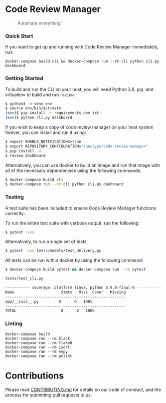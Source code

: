 # Code Review Manager

> Automate everything!

### Quick Start

If you want to get up and running with Code Review Manager immediately, run:

```
docker-compose build cli && docker-compose run --rm cli python cli.py dashboard
```

### Getting Started

To build and run the CLI on your host, you will need Python 3.9, pip, and virtualenv to build and run `review`:

```bash
$ python3 -m venv env
$ source env/bin/activate
(env)$ pip install -r requirements_dev.txt
(env)$ python cli.py dashboard
```

If you wish to keep a copy of code review manager on your host system forever, you can install and run it using:

```bash
$ export ENABLE_NOTIFICATIONS=true
$ export REPOSITORY_CONFIGURATION="apoclyps/code-review-manager"
$ pip install -e .
$ review dashboard
```

Alternatively, you can use docker to build an image and run that image with all of the necessary dependencies using the following commands:

```bash
$ docker-compose build cli
$ docker-compose run --rm cli python cli.py dashboard
```

### Testing

A test suite has been included to ensure Code Review Manager functions correctly:.

To run the entire test suite with verbose output, run the following:

```bash
$ pytest -vvv
```

Alternatively, to run a single set of tests.

```bash
$ pytest -vvv tests/models/test_delivery.py
```

All tests can be run within docker by using the following command:

```bash
$ docker-compose build pytest && docker-compose run --rm pytest

tests/test_cli.py

----------- coverage: platform linux, python 3.9.0-final-0 -----------
Name                     Stmts   Miss  Cover   Missing
------------------------------------------------------
app/__init__.py         0      0   100%
------------------------------------------------------
TOTAL                    0      0   100%
```

### Linting

```
docker-compose build
docker-compose run --rm black
docker-compose run --rm flake8
docker-compose run --rm isort
docker-compose run --rm mypy
docker-compose run --rm pylint
```

# Contributions

Please read [CONTRIBUTING.md](.github/CONTRIBUTING.md) for details on our code of conduct, and the process for submitting pull requests to us.
